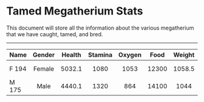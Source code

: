 # Tamed Megatherium Stats
This document will store all the information about the various megatherium that we have caught, tamed, and bred.

---
| Name       | Gender     | Health     | Stamina    | Oxygen     | Food       | Weight     | Melee      | Location   |
| :--------- | :--------: | :--------: | :--------: | :--------: | :--------: | :--------: | :--------: | ---------: |
| F 194      | Female     | 5032.1     | 1080       | 1053       | 12300      | 1058.5     | 296.2      | The Island |
| M 175      | Male       | 4440.1     | 1320       | 864        | 14100      | 1044       | 281.7      | The Island |
